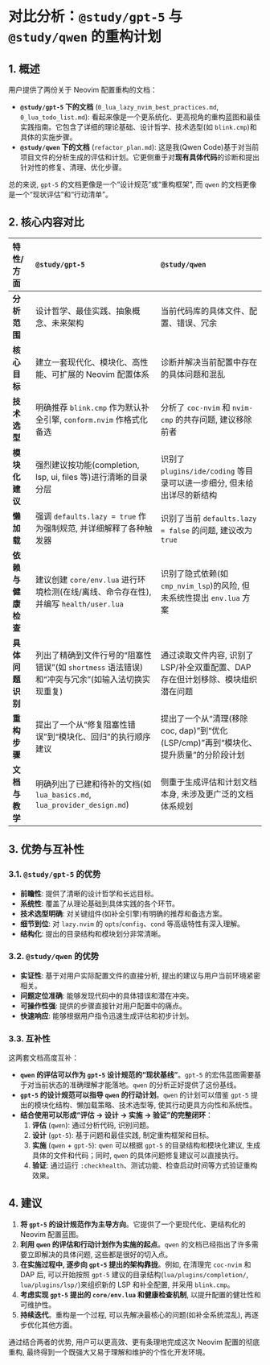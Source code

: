 # 对比分析：`@study/gpt-5` 与 `@study/qwen` 的重构计划

## 1. 概述

用户提供了两份关于 Neovim 配置重构的文档：

- **`@study/gpt-5` 下的文档** (`0_lua_lazy_nvim_best_practices.md`, `0_lua_todo_list.md`): 看起来像是一个更系统化、更高视角的重构蓝图和最佳实践指南。它包含了详细的理论基础、设计哲学、技术选型(如 `blink.cmp`)和具体的实施步骤。
- **`@study/qwen` 下的文档** (`refactor_plan.md`): 这是我(Qwen Code)基于对当前项目文件的分析生成的评估和计划。它更侧重于对**现有具体代码**的诊断和提出针对性的修复、清理、优化步骤。

总的来说, `gpt-5` 的文档更像是一个“设计规范”或“重构框架”, 而 `qwen` 的文档更像是一个“现状评估”和“行动清单”。

## 2. 核心内容对比

| 特性/方面 | `@study/gpt-5` | `@study/qwen` |
| :--- | :--- | :--- |
| **分析范围** | 设计哲学、最佳实践、抽象概念、未来架构 | 当前代码库的具体文件、配置、错误、冗余 |
| **核心目标** | 建立一套现代化、模块化、高性能、可扩展的 Neovim 配置体系 | 诊断并解决当前配置中存在的具体问题和混乱 |
| **技术选型** | 明确推荐 `blink.cmp` 作为默认补全引擎, `conform.nvim` 作格式化备选 | 分析了 `coc-nvim` 和 `nvim-cmp` 的共存问题, 建议移除前者 |
| **模块化建议** | 强烈建议按功能(completion, lsp, ui, files 等)进行清晰的目录分层 | 识别了 `plugins/ide/coding` 等目录可以进一步细分, 但未给出详尽的新结构 |
| **懒加载** | 强调 `defaults.lazy = true` 作为强制规范, 并详细解释了各种触发器 | 识别了当前 `defaults.lazy = false` 的问题, 建议改为 `true` |
| **依赖与健康检查** | 建议创建 `core/env.lua` 进行环境检测(在线/离线、命令存在性), 并编写 `health/user.lua` | 识别了隐式依赖(如 `cmp_nvim_lsp`)的风险, 但未系统性提出 `env.lua` 方案 |
| **具体问题识别** | 列出了精确到文件行号的“阻塞性错误”(如 `shortmess` 语法错误)和“冲突与冗余”(如输入法切换实现重复) | 通过读取文件内容, 识别了 LSP/补全双重配置、DAP 存在但计划移除、模块组织潜在问题 |
| **重构步骤** | 提出了一个从“修复阻塞性错误”到“模块化、回归”的执行顺序建议 | 提出了一个从“清理(移除 coc, dap)”到“优化(LSP/cmp)”再到“模块化、提升质量”的分阶段计划 |
| **文档与教学** | 明确列出了已建和待补的文档(如 `lua_basics.md`, `lua_provider_design.md`) | 侧重于生成评估和计划文档本身, 未涉及更广泛的文档体系规划 |

## 3. 优势与互补性

### 3.1. `@study/gpt-5` 的优势

- **前瞻性**: 提供了清晰的设计哲学和长远目标。
- **系统性**: 覆盖了从理论基础到具体实践的各个环节。
- **技术选型明确**: 对关键组件(如补全引擎)有明确的推荐和备选方案。
- **细节到位**: 对 `lazy.nvim` 的 `opts`/`config`、`cond` 等高级特性有深入理解。
- **结构化**: 提出的目录结构和模块划分非常清晰。

### 3.2. `@study/qwen` 的优势

- **实证性**: 基于对用户实际配置文件的直接分析, 提出的建议与用户当前环境紧密相关。
- **问题定位准确**: 能够发现代码中的具体错误和潜在冲突。
- **可操作性强**: 提供的步骤直接针对用户配置中的痛点。
- **快速响应**: 能够根据用户指令迅速生成评估和初步计划。

### 3.3. 互补性

这两套文档高度互补：

- **`qwen` 的评估可以作为 `gpt-5` 设计规范的“现状基线”**。`gpt-5` 的宏伟蓝图需要基于对当前状态的准确理解才能落地。`qwen` 的分析正好提供了这份基线。
- **`gpt-5` 的设计规范可以指导 `qwen` 的行动计划**。`qwen` 的计划可以借鉴 `gpt-5` 提出的模块化结构、懒加载策略、技术选型等, 使其行动更具方向性和系统性。
- **结合使用可以形成“评估 -> 设计 -> 实施 -> 验证”的完整闭环**：
    1. **评估** (`qwen`): 通过分析代码, 识别问题。
    2. **设计** (`gpt-5`): 基于问题和最佳实践, 制定重构框架和目标。
    3. **实施** (`qwen` + `gpt-5`): `qwen` 可以根据 `gpt-5` 的目录结构和模块化建议, 生成具体的文件和代码；同时, `qwen` 的具体问题修复建议可以直接执行。
    4. **验证**: 通过运行 `:checkhealth`、测试功能、检查启动时间等方式验证重构效果。

## 4. 建议

1. **将 `gpt-5` 的设计规范作为主导方向**。它提供了一个更现代化、更结构化的 Neovim 配置蓝图。
2. **利用 `qwen` 的评估和行动计划作为实施的起点**。`qwen` 的文档已经指出了许多需要立即解决的具体问题, 这些都是很好的切入点。
3. **在实施过程中, 逐步向 `gpt-5` 提出的架构靠拢**。例如, 在清理完 `coc-nvim` 和 DAP 后, 可以开始按照 `gpt-5` 建议的目录结构(`lua/plugins/completion/`, `lua/plugins/lsp/`)来组织新的 LSP 和补全配置, 并采用 `blink.cmp`。
4. **考虑实现 `gpt-5` 提出的 `core/env.lua` 和健康检查机制**, 以提升配置的健壮性和可维护性。
5. **持续迭代**。重构是一个过程, 可以先解决最核心的问题(如补全系统混乱), 再逐步优化其他方面。

通过结合两者的优势, 用户可以更高效、更有条理地完成这次 Neovim 配置的彻底重构, 最终得到一个既强大又易于理解和维护的个性化开发环境。
